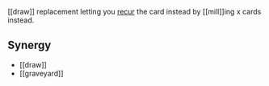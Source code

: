 [[draw]] replacement letting you [recur](recursion.md) the card instead by [[mill]]ing x cards instead.
## Synergy
* [[draw]]
* [[graveyard]]